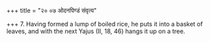 +++
title = "२० ०७ ओदनपिण्डं संवृत्य"

+++
7. Having formed a lump of boiled rice, he puts it into a basket of leaves, and with the next Yajus (II, 18, 46) hangs it up on a tree.
